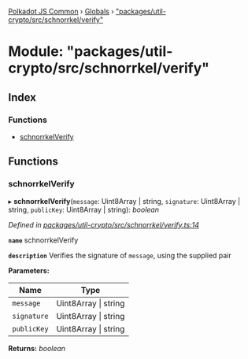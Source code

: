 [Polkadot JS Common](../README.md) › [Globals](../globals.md) › ["packages/util-crypto/src/schnorrkel/verify"](_packages_util_crypto_src_schnorrkel_verify_.md)

# Module: "packages/util-crypto/src/schnorrkel/verify"

## Index

### Functions

* [schnorrkelVerify](_packages_util_crypto_src_schnorrkel_verify_.md#schnorrkelverify)

## Functions

###  schnorrkelVerify

▸ **schnorrkelVerify**(`message`: Uint8Array | string, `signature`: Uint8Array | string, `publicKey`: Uint8Array | string): *boolean*

*Defined in [packages/util-crypto/src/schnorrkel/verify.ts:14](https://github.com/polkadot-js/common/blob/88ecda70/packages/util-crypto/src/schnorrkel/verify.ts#L14)*

**`name`** schnorrkelVerify

**`description`** Verifies the signature of `message`, using the supplied pair

**Parameters:**

Name | Type |
------ | ------ |
`message` | Uint8Array &#124; string |
`signature` | Uint8Array &#124; string |
`publicKey` | Uint8Array &#124; string |

**Returns:** *boolean*

